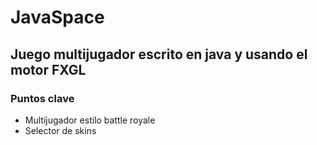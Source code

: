 # JavaSpace

## Juego multijugador escrito en java y usando el motor FXGL



### Puntos clave

* Multijugador estilo battle royale
* Selector de skins

